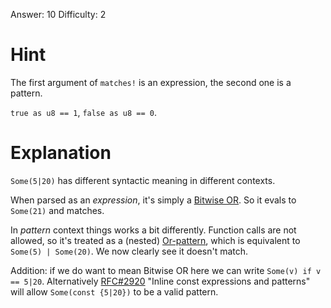 Answer: 10
Difficulty: 2

# Hint

The first argument of `matches!` is an expression, the second one is a pattern.

`true as u8 == 1`, `false as u8 == 0`.

# Explanation

`Some(5|20)` has different syntactic meaning in different contexts.

When parsed as an _expression_, it's simply a
[Bitwise OR](https://doc.rust-lang.org/std/ops/trait.BitOr.html#tymethod.bitor).
So it evals to `Some(21)` and matches.

In _pattern_ context things works a bit differently. Function calls are not
allowed, so it's treated as a (nested)
[Or-pattern](https://doc.rust-lang.org/reference/patterns.html#or-patterns),
which is equivalent to `Some(5) | Some(20)`. We now clearly see it doesn't match.

Addition: if we do want to mean Bitwise OR here we can write
`Some(v) if v == 5|20`. Alternatively
[RFC#2920](https://github.com/rust-lang/rfcs/blob/master/text/2920-inline-const.md)
"Inline const expressions and patterns" will allow `Some(const {5|20})` to be
a valid pattern.
